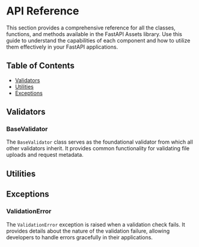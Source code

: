 # API Reference
This section provides a comprehensive reference for all the classes, functions, and methods available in the FastAPI Assets library. Use this guide to understand the capabilities of each component and how to utilize them effectively in your FastAPI applications.

## Table of Contents
- [Validators](#validators)
- [Utilities](#utilities)
- [Exceptions](#exceptions)

## Validators

### BaseValidator
The `BaseValidator` class serves as the foundational validator from which all other validators inherit. It provides common functionality for validating file uploads and request metadata.

## Utilities

## Exceptions
### ValidationError
The `ValidationError` exception is raised when a validation check fails. It provides details about the nature of the validation failure, allowing developers to handle errors gracefully in their applications.
